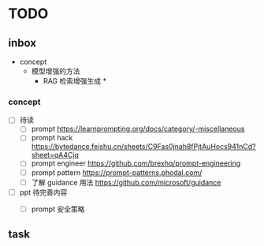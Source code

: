 
# TODO

## inbox

* concept
  * 模型增强的方法
    * RAG 检索增强生成
      * 


### concept

* [ ] 待读
  * [ ] prompt https://learnprompting.org/docs/category/-miscellaneous
  * [ ] prompt hack https://bytedance.feishu.cn/sheets/C9Fas0jnah8fPjtAuHocs941nCd?sheet=qA4Cjq
  * [ ] prompt engineer https://github.com/brexhq/prompt-engineering
  * [ ] prompt pattern https://prompt-patterns.phodal.com/
  * [ ] 了解 guidance 用法 https://github.com/microsoft/guidance
* [ ] ppt 待完善内容
  * [ ] prompt 安全策略


## task